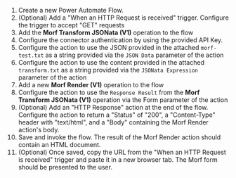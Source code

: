 1. Create a new Power Automate Flow.
2. (Optional) Add a "When an HTTP Request is received" trigger. Configure the trigger to accept "GET" requests
3. Add the **Morf Transform JSONata (V1)** operation to the flow
4. Configure the connector authentication by using the provided API Key.
5. Configure the action to use the JSON provided in the attached `morf-test.txt` as a string provided via the `JSON Data` parameter of the action
6. Configure the action to use the content provided in the attached `transform.txt` as a string provided via the `JSONata Expression` parameter of the action
7. Add a new **Morf Render (V1)** operation to the flow
8. Configure the action to use the `Response Result` from the **Morf Transform JSONata (V1)** operation via the Form parameter of the action
9. (Optional) Add an "HTTP Response" action at the end of the flow. Configure the action to return a "Status" of "200", a "Content-Type" header with "text/html", and a "Body" containing the Morf Render action's body.
10. Save and invoke the flow. The result of the Morf Render action should contain an HTML document.
11. (Optional) Once saved, copy the URL from the "When an HTTP Request is received" trigger and paste it in a new browser tab. The Morf form should be presented to the user.